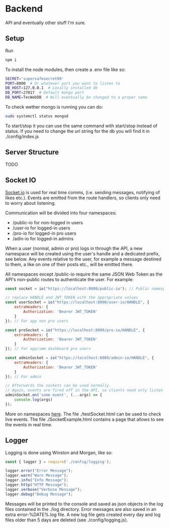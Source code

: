 # Backend

API and eventually other stuff I'm sure.

## Setup

Run

```bash
npm i 
```

To install the node modules, then create a .env file like so:

```bash
SECRET='supersafesecret99'
PORT=8000  # Or whatever port you want to listen to
DB_HOST=127.0.0.1  # Locally installed db
DB_PORT=27017  # Default mongo port
DB_NAME=TecWebDB  # Will eventually be changed to a proper name
```

To check wether mongo is running you can do:

```bash
sudo systemctl status mongod
```

To start/stop it you can use the same command with start/stop instead of status.
If you need to change the url string for the db you will find it in ./config/index.js

## Server Structure

TODO

## Socket IO

[Socket.io](https://socket.io) is used for real time comms, (i.e. sending messages, notifying of likes etc.). Events are emitted from the route handlers, so clients only need to worry about listening.

Communication will be divided into four namespaces:
* /public-io for non-logged in users
* /user-io for logged-in users
* /pro-io for logged-in pro users
* /adin-io for logged-in admins

When a user (normal, admin or pro) logs in through the API, a new namespace will be created using the user's handle and a dedicated prefix, see below. Any events relative to the user, for example a message destined to them, a like on one of their posts etc., will be emitted there.

All namespaces except /public-io require the same JSON Web Token as the API's non-public routes to authenticate the user. For example:

```js
const socket = io("https://localhost:8000/public-io"); // Public namespace

// replace HANDLE and JWT_TOKEN with the appropriate values
const userSocket = io("https://localhost:8000/user-io/HANDLE", {
    extraHeaders: {
        Authorization: 'Bearer JWT_TOKEN'
    }
}); // For app non pro users

const proSocket = io("https://localhost:8000/pro-io/HANDLE", {
    extraHeaders: {
        Authorization: 'Bearer JWT_TOKEN'
    }
}); // For app/smm dashboard pro users

const adminSocket = io("https://localhost:8000/admin-io/HANDLE", {
    extraHeaders: {
        Authorization: 'Bearer JWT_TOKEN'
    }
}); // For admin

// Afterwards the sockets can be used normally.
// Again, events are fired off in the API, so clients need only listen to them (AKA only use .on and not .emit)
adminSocket.on('some event', (...args) => {
    console.log(args)
});
```

More on namespaces [here](https://socket.io/docs/v4/namespaces/). The file ./testSocket.html can be used to check live events. The file ./SocketExample.html contains a page that allows to see the events in real time.

## Logger

Logging is done using Winston and Morgan, like so:

```js
const { logger } = require('./config/logging');

logger.error("Error Message");
logger.warn("Warn Message");
logger.info("Info Message");
logger.http("HTTP Message");
logger.verbose("Verbose Message");
logger.debug("Debug Message");
```

Messages will be printed to the console and saved as json objects in the log files contained in the ./log directory. Error messages are also saved in an extra error-%DATE%.log file. A new log file gets created every day and log files older than 5 days are deleted (see ./config/logging.js).